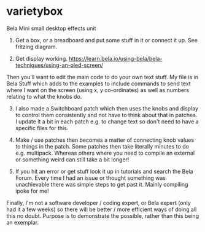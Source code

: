 # varietybox
Bela Mini small desktop effects unit

1. Get a box, or a breadboard and put some stuff in it or connect it up. See fritzing diagram.

2. Get display working. https://learn.bela.io/using-bela/bela-techniques/using-an-oled-screen/

Then you'll want to edit the main code to do your own text stuff. My file is in Bela Stuff which adds to the examples to include commands to send text where I want on the screen (using x, y co-ordinates) as well as numbers relating to what the knobs do. 

3. I also made a Switchboard patch which then uses the knobs and display to control them consistently and not have to think about that in patches. I update it a bit in each patch e.g. to change text so don't need to have a specific files for this. 

4. Make / use patches then becomes a matter of connecting knob values to things in the patch. Some patches then take literally minutes to do e.g. multipack. Whereas others where you need to compile an external or something weird can still take a bit longer!

5. If you hit an error or get stuff look it up in tutorials and search the Bela Forum. Every time I had an issue or thought something was unachievable there was simple steps to get past it. Mainly compiling ipoke for me!

Finally, I'm not a software developer / coding expert, or Bela expert (only had it a few weeks) so there will be better / more efficient ways of doing all this no doubt. Purpose is to demonstrate the possible, rather than this being an exemplar.
